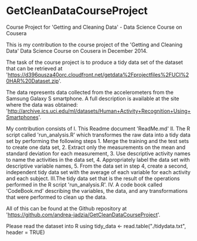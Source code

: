 GetCleanDataCourseProject
=========================

Course Project for 'Getting and Cleaning Data' - Data Science Course on Cousera

This is my contribution to the course project of the 'Getting and Cleaning Data' Data Science Course 
on Cousera in December 2014.

The task of the course project is to produce a tidy data set of the dataset that can be retrieved at
'https://d396qusza40orc.cloudfront.net/getdata%2Fprojectfiles%2FUCI%20HAR%20Dataset.zip'.

The data represents data collected from the accelerometers from the Samsung Galaxy S smartphone.
A full description is available at the site where the data was obtained: 'http://archive.ics.uci.edu/ml/datasets/Human+Activity+Recognition+Using+Smartphones'.

My contribution consists of
I.  This Readme document 'ReadMe.md'
II. The R script called 'run_analysis.R' which transformes the raw data into a tidy data set by performing the following steps
	1. Merge the training and the test sets to create one data set,
	2. Extract only the measurements on the mean and standard deviation for each measurement,
	3. Use descriptive activity names to name the activities in the data set,
	4. Appropriately label the data set with descriptive variable names,
	5. From the data set in step 4, create a second, independent tidy data set with the average of each variable for each activity and each subject.
III.The tidy data set that is the result of the operations performed in the R script 'run_analysis.R'.
IV. A code book called 'CodeBook.md' describing the variables, the data, and any transformations that were performed to clean up the data. 

All of this can be found at the Github repository at 'https://github.com/andrea-jadzia/GetCleanDataCourseProject'.

Please read the dataset into R using
	tidy_data <- read.table("./tidydata.txt", header = TRUE) 

